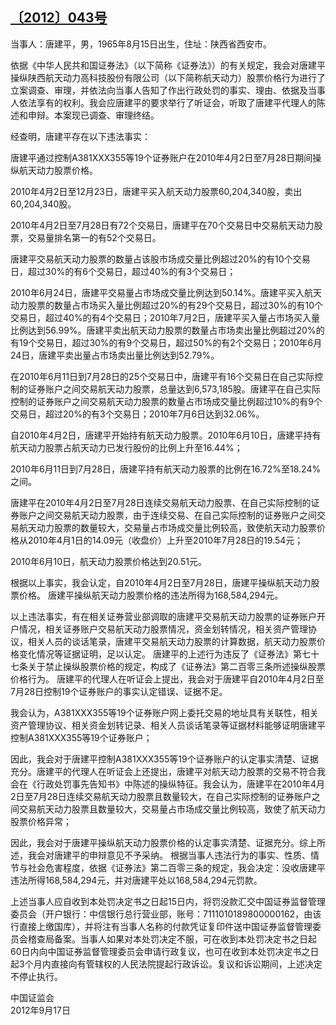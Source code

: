 ## [〔2012〕043号](http://www.csrc.gov.cn/pub/zjhpublic/G00306212/201401/t20140126_243282.htm)



当事人：唐建平，男，1965年8月15日出生，住址：陕西省西安市。

依据《中华人民共和国证券法》（以下简称《证券法》）的有关规定，我会对唐建平操纵陕西航天动力高科技股份有限公司（以下简称航天动力）股票价格行为进行了立案调查、审理，并依法向当事人告知了作出行政处罚的事实、理由、依据及当事人依法享有的权利。我会应唐建平的要求举行了听证会，听取了唐建平代理人的陈述和申辩。本案现已调查、审理终结。

经查明，唐建平存在以下违法事实：

唐建平通过控制A381XXX355等19个证券账户在2010年4月2日至7月28日期间操纵航天动力股票价格。

2010年4月2日至12月23日，唐建平买入航天动力股票60,204,340股，卖出60,204,340股。

2010年4月2日至7月28日有72个交易日，唐建平在70个交易日中交易航天动力股票，交易量排名第一的有52个交易日。

唐建平交易航天动力股票的数量占该股市场成交量比例超过20%的有10个交易日，超过30%的有6个交易日，超过40%的有3个交易日；

2010年6月24日，唐建平交易量占市场成交量比例达到50.14%。唐建平买入航天动力股票的数量占市场买入量比例超过20%的有29个交易日，超过30%的有10个交易日，超过40%的有4个交易日；2010年7月2日，唐建平买入量占市场买入量比例达到56.99%。唐建平卖出航天动力股票的数量占市场卖出量比例超过20%的有19个交易日，超过30%的有9个交易日，超过50%的有2个交易日；2010年6月24日，唐建平卖出量占市场卖出量比例达到52.79%。

在2010年6月11日到7月28日的25个交易日中，唐建平有16个交易日在自己实际控制的证券账户之间交易航天动力股票，总量达到6,573,185股。唐建平在自己实际控制的证券账户之间交易航天动力股票的数量占市场成交量比例超过10%的有9个交易日，超过20%的有3个交易日；2010年7月6日达到32.06%。

自2010年4月2日，唐建平开始持有航天动力股票。2010年6月10日，唐建平持有航天动力股票占航天动力已发行股份的比例上升至16.44%；

2010年6月11日到7月28日，唐建平持有航天动力股票的比例在16.72%至18.24%之间。

唐建平在2010年4月2日至7月28日连续交易航天动力股票、在自己实际控制的证券账户之间交易航天动力股票，由于连续交易、在自己实际控制的证券账户之间交易航天动力股票的数量较大，交易量占市场成交量比例较高，致使航天动力股票价格从2010年4月1日的14.09元（收盘价）上升至2010年7月28日的19.54元；

2010年6月10日，航天动力股票价格达到20.51元。

根据以上事实，我会认定，自2010年4月2日至7月28日，唐建平操纵航天动力股票价格。
唐建平操纵航天动力股票价格的违法所得为168,584,294元。

以上违法事实，有在相关证券营业部调取的唐建平交易航天动力股票的证券账户开户情况，相关证券账户交易航天动力股票情况，资金划转情况，相关资产管理协议，相关人员的谈话笔录，唐建平交易航天动力股票的计算数据，航天动力股票价格变化情况等证据证明，足以认定。
唐建平的上述行为违反了《证券法》第七十七条关于禁止操纵股票价格的规定，构成了《证券法》第二百零三条所述操纵股票价格行为。
唐建平的代理人在听证会上提出，我会对于唐建平自2010年4月2日至7月28日控制19个证券账户的事实认定错误、证据不足。

我会认为，A381XXX355等19个证券账户网上委托交易的地址具有关联性，相关资产管理协议、相关资金划转记录、相关人员谈话笔录等证据材料能够证明唐建平控制A381XXX355等19个证券账户；

因此，我会对于唐建平控制A381XXX355等19个证券账户的认定事实清楚、证据充分。唐建平的代理人在听证会上还提出，唐建平对航天动力股票的交易不符合我会在《行政处罚事先告知书》中陈述的操纵特征。我会认为，唐建平在2010年4月2日至7月28日连续交易航天动力股票且数量较大，在自己实际控制的证券账户之间交易航天动力股票且数量较大，交易量占市场成交量比例较高，致使了航天动力股票价格异常；

因此，我会对于唐建平操纵航天动力股票价格的认定事实清楚、证据充分。综上所述，我会对唐建平的申辩意见不予采纳。
根据当事人违法行为的事实、性质、情节与社会危害程度，依据《证券法》第二百零三条的规定，我会决定：没收唐建平违法所得168,584,294元，并对唐建平处以168,584,294元罚款。

上述当事人应自收到本处罚决定书之日起15日内，将罚没款汇交中国证券监督管理委员会（开户银行：中信银行总行营业部，账号：7111010189800000162，由该行直接上缴国库），并将注有当事人名称的付款凭证复印件送中国证券监督管理委员会稽查局备案。当事人如果对本处罚决定不服，可在收到本处罚决定书之日起60日内向中国证券监督管理委员会申请行政复议，也可在收到本处罚决定书之日起3个月内直接向有管辖权的人民法院提起行政诉讼。复议和诉讼期间，上述决定不停止执行。



 
 
 
 
中国证监会     
2012年9月17日   